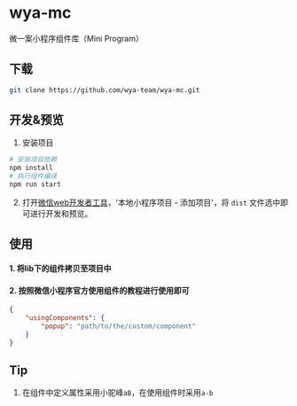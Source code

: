 # wya-mc
微一案小程序组件库（Mini Program）
## 下载
``` bash
git clone https://github.com/wya-team/wya-mc.git
```

## 开发&预览
1. 安装项目
``` bash
# 安装项目依赖
npm install
# 执行组件编译
npm run start
```
2. 打开[微信web开发者工具](https://mp.weixin.qq.com/debug/wxadoc/dev/devtools/download.html)，'本地小程序项目 - 添加项目'，将 `dist` 文件选中即可进行开发和预览。
## 使用
#### 1. 将lib下的组件拷贝至项目中
#### 2. 按照微信小程序官方使用组件的教程进行使用即可
```json
{
    "usingComponents": {
        "popup": "path/to/the/custom/component"
    }
}
```

## Tip
1. 在组件中定义属性采用小驼峰`aB`，在使用组件时采用`a-b`